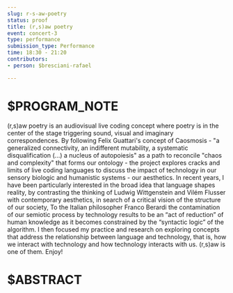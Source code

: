 ```yaml
---
slug: r-s-aw-poetry
status: proof
title: (r,s)aw poetry
event: concert-3
type: performance
submission_type: Performance
time: 18:30 - 21:20
contributors:
- person: $bresciani-rafael

---
```


# $PROGRAM_NOTE

(r,s)aw poetry is an audiovisual live coding concept where poetry is in the center of the
stage triggering sound, visual and imaginary correspondences. By following Felix Guattari's
concept of Caosmosis - "a generalized connectivity, an indifferent mutability, a systematic
disqualification (...) a nucleus of autopoiesis" as a path to reconcile "chaos and complexity"
that forms our ontology - the project explores cracks and limits of live coding languages to
discuss the impact of technology in our sensory biologic and humanistic systems - our
aesthetics.
In recent years, I have been particularly interested in the broad idea that language shapes
reality, by contrasting the thinking of Ludwig Wittgenstein and Vilém Flusser with
contemporary aesthetics, in search of a critical vision of the structure of our society, To the
Italian philosopher Franco Berardi the contamination of our semiotic process by
technology results to be an “act of reduction” of human knowledge as it becomes
constrained by the “syntactic logic” of the algorithm. I then focused my practice and
research on exploring concepts that address the relationship between language and
technology, that is, how we interact with technology and how technology interacts with us.
(r,s)aw is one of them. Enjoy!

# $ABSTRACT



